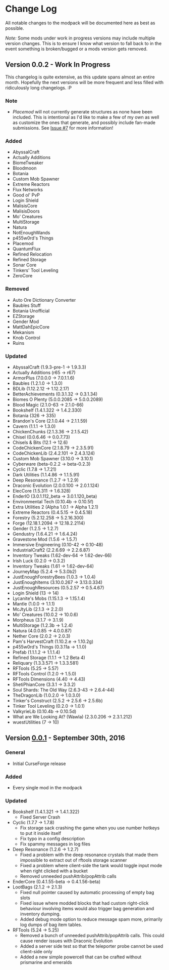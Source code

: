 # Change Log
All notable changes to the modpack will be documented here as best as possible.

*Note:* Some mods under work in progress versions may include multiple version changes. This is to ensure I know what version to fall back to in the event something is broken/bugged or a mods version gets removed.

## Version 0.0.2 - Work In Progress
This changelog is quite extensive, as this update spans almost an entire month. Hopefully the next versions will be more frequent and less filled with ridiculously long changelogs. :P

### Note
- *Placemod* will not currently generate structures as none have been included. This is intentional as I'd like to make a few of my own as well as customize the ones that generate, and possibly include fan-made submissions. See [Issue #7](https://github.com/xlxAciDxlx/AcidPak2/issues/7) for more information!

### Added
- AbyssalCraft
- Actually Additions
- BiomeTweaker
- Bloodmoon
- Botania
- Custom Mob Spawner
- Extreme Reactors
- Flux Networks
- Good ol' PvP
- Login Shield
- MalisisCore
- MalisisDoors
- Mo' Creatures
- MultiStorage
- Natura
- NotEnoughWands
- p455w0rd's Things
- Placemod
- QuantumFlux
- Refined Relocation
- Refined Storage
- Sonar Core
- Tinkers' Tool Leveling
- ZeroCore

### Removed
- Auto Ore Dictionary Converter
- Baubles Stuff
- Botania Unofficial
- EZStorage
- Gender Mod
- MattDahEpicCore
- Mekanism
- Knob Control
- Ruins

### Updated
- AbyssalCraft (1.9.3-pre-1 -> 1.9.3.3)
- Actually Additions (r65 -> r67)
- ArmorPlus (7.0.0.0 -> 7.0.1.1.6)
- Baubles (1.2.1.0 -> 1.3.0)
- BDLib (1.12.2.12 -> 1.12.2.17)
- BetterAchievements (0.3.1.32 -> 0.3.1.34)
- Biomes O Plenty (5.0.0.2085 -> 5.0.0.2089)
- Blood Magic (2.1.0-63 -> 2.1.0-66)
- Bookshelf (1.4.1.322 -> 1.4.2.330)
- Botania (326 -> 335)
- Brandon's Core (2.1.0.44 -> 2.1.1.59)
- Cavern (1.1.1 -> 1.3.0)
- ChickenChunks (2.1.3.36 -> 2.1.5.42)
- Chisel (0.0.6.46 -> 0.0.7.73)
- Chisels & Bits (12.1 -> 12.6)
- CodeChickenCore (2.1.8.79 -> 2.3.5.91)
- CodeChickenLib (2.4.2.101 -> 2.4.3.124)
- Custom Mob Spawner (3.10.0 -> 3.10.1)
- Cyberware (beta-0.2.2 -> beta-0.2.3)
- Cyclic (1.7.8 -> 1.7.21)
- Dark Utilities (1.1.4.86 -> 1.1.5.91)
- Deep Resonance (1.2.7 -> 1.2.9)
- Draconic Evolution (2.0.0.100 -> 2.0.1.124)
- ElecCore (1.5.311 -> 1.6.328)
- EnderIO (3.0.1.112_beta -> 3.0.1.120_beta)
- Environmental Tech (0.10.4b -> 0.10.5f)
- Extra Utilities 2 (Alpha 1.0.1 -> Alpha 1.2.1)
- Extreme Reactors (0.4.5.15 -> 0.4.5.18)
- Forestry (5.2.12.258 -> 5.2.16.300)
- Forge (12.18.1.2094 -> 12.18.2.2114)
- Gender (1.2.5 -> 1.2.7)
- Gendustry (1.6.4.21 -> 1.6.4.24)
- Gravestone Mod (1.5.6 -> 1.5.7)
- Immersive Engineering (0.10-42 -> 0.10-48)
- IndustrialCraft2 (2.2.6.69 -> 2.2.6.87)
- Inventory Tweaks (1.62-dev-64 -> 1.62-dev-66)
- Irish Luck (0.2.0 -> 0.3.2)
- Inventory Tweaks (1.61 -> 1.62-dev-64)
- JourneyMap (5.2.4 -> 5.3.0b2)
- JustEnoughForestryBees (1.0.3 -> 1.0.4)
- JustEnoughItems (3.10.0.267 -> 3.13.0.334)
- JustEnoughResources (0.5.2.57 -> 0.5.4.67)
- Login Shield (13 -> 14)
- Lycanite's Mobs (1.15.1.3 -> 1.15.1.4)
- Mantle (1.0.0 -> 1.1.1)
- McJtyLib (2.1.3 -> 2.2.0)
- Mo' Creatures (10.0.2 -> 10.0.6)
- Morpheus (3.1.7 -> 3.1.9)
- MultiStorage (1.2.3b -> 1.2.4)
- Natura (4.0.0.85 -> 4.0.0.87)
- Nether Core (2.0.2 -> 2.0.3)
- Pam's HarvestCraft (1.10.2.e -> 1.10.2g)
- p455w0rd's Things (0.3.11a -> 1.1.0)
- Prefab (1.1.1.2 -> 1.1.1.4)
- Refined Storage (1.1.1 -> 1.2 Beta 4)
- Reliquary (1.3.3.571 -> 1.3.3.581)
- RFTools (5.25 -> 5.57)
- RFTools Control (1.2.0 -> 1.5.0)
- RFTools Dimensions (4.40 -> 4.43)
- ShetiPhianCore (3.3.1 -> 3.3.2)
- Soul Shards: The Old Way (2.6.3-43 -> 2.6.4-44)
- TheDragonLib (1.0.2.0 -> 1.0.3.0)
- Tinker's Construct (2.5.2 -> 2.5.6 -> 2.5.6b)
- Tinker Tool Leveling (0.2.0 -> 1.0.1)
- ValkyrieLib (0.10.4b -> 0.10.5d)
- What are We Looking At? (Wawla) (2.3.0.206 -> 2.3.1.212)
- wuestUtilities (7 -> 10)

## Version [0.0.1](https://minecraft.curseforge.com/projects/acidpak-2/files/2333257) - September 30th, 2016
### General
- Initial CurseForge release

### Added
- Every single mod in the modpack

### Updated
- Bookshelf (1.4.1.321 -> 1.4.1.322)
  - Fixed Server Crash
- Cyclic (1.7.7 -> 1.7.8)
  - Fix storage sack crashing the game when you use number hotkeys to put it inside itself
  - Fix typo in a config description
  - Fix spammy messages in log files
- Deep Resonance (1.2.6 -> 1.2.7)
  - Fixed a problem with the deep resonance crystals that made them impossible to extract out of rftools storage scanner
  - Fixed a problem where client-side the tank would toggle input mode when right clicked with a bucket
  - Removed unneeded pushAttrib/popAttrib calls
- EnderCore (0.4.1.55-beta -> 0.4.1.56-beta)
- LootBags (2.1.2 -> 2.1.3)
  - Fixed null pointer caused by automatic processing of empty bag slots
  - Fixed issue where modded blocks that had custom right-click behaviour involving items would also trigger bag generation and inventory dumping.
  - Added debug mode option to reduce message spam more, primarily log dumps of bag item tables.
- RFTools (5.24 -> 5.25)
  - Removed a bunch of unneeded pushAttrib/popAttrib calls. This could cause render issues with Draconic Evolution
  - Added a server side test so that the teleporter probe cannot be used client-side only
  - Added a new simple powercell that can be crafted without prismarine and emeralds
